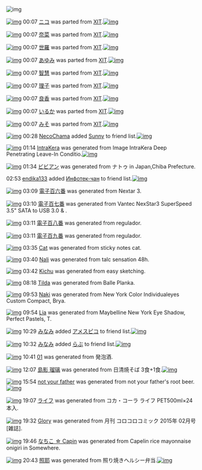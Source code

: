 ![img](http://gdrive-cdn.herokuapp.com/537b65a5bc09f0000721dda7/512px-barcode.png)

[![img](http://www.deviantsart.com/19kk2ae.png)](http://www.barcodekanojo.com/kanojo/3190051/%E3%83%8B%E3%82%B3) 00:07 [ニコ](http://www.barcodekanojo.com/kanojo/3190051/%E3%83%8B%E3%82%B3) was parted from [XIT](http://www.barcodekanojo.com/kanojo/3190051/%E3%83%8B%E3%82%B3).[![img](http://www.deviantsart.com/815jg6.jpeg)](http://www.barcodekanojo.com/user/209348/XIT) 

[![img](http://www.deviantsart.com/31h4glr.png)](http://www.barcodekanojo.com/kanojo/3190050/%E5%A5%88%E8%8F%9C) 00:07 [奈菜](http://www.barcodekanojo.com/kanojo/3190050/%E5%A5%88%E8%8F%9C) was parted from [XIT](http://www.barcodekanojo.com/kanojo/3190050/%E5%A5%88%E8%8F%9C).[![img](http://www.deviantsart.com/815jg6.jpeg)](http://www.barcodekanojo.com/user/209348/XIT) 

[![img](http://www.deviantsart.com/3vv0ofs.png)](http://www.barcodekanojo.com/kanojo/2176744/%E4%B8%96%E7%BE%85) 00:07 [世羅](http://www.barcodekanojo.com/kanojo/2176744/%E4%B8%96%E7%BE%85) was parted from [XIT](http://www.barcodekanojo.com/kanojo/2176744/%E4%B8%96%E7%BE%85).[![img](http://www.deviantsart.com/815jg6.jpeg)](http://www.barcodekanojo.com/user/209348/XIT) 

[![img](http://www.deviantsart.com/38u1icn.png)](http://www.barcodekanojo.com/kanojo/2161984/%E3%81%82%E3%82%86%E3%81%BF) 00:07 [あゆみ](http://www.barcodekanojo.com/kanojo/2161984/%E3%81%82%E3%82%86%E3%81%BF) was parted from [XIT](http://www.barcodekanojo.com/kanojo/2161984/%E3%81%82%E3%82%86%E3%81%BF).[![img](http://www.deviantsart.com/815jg6.jpeg)](http://www.barcodekanojo.com/user/209348/XIT) 

[![img](http://www.deviantsart.com/33glq0l.png)](http://www.barcodekanojo.com/kanojo/3190259/%E6%99%BA%E6%85%A7) 00:07 [智慧](http://www.barcodekanojo.com/kanojo/3190259/%E6%99%BA%E6%85%A7) was parted from [XIT](http://www.barcodekanojo.com/kanojo/3190259/%E6%99%BA%E6%85%A7).[![img](http://www.deviantsart.com/815jg6.jpeg)](http://www.barcodekanojo.com/user/209348/XIT) 

[![img](http://www.deviantsart.com/36mbtj8.png)](http://www.barcodekanojo.com/kanojo/2544003/%E7%90%86%E5%AD%90) 00:07 [理子](http://www.barcodekanojo.com/kanojo/2544003/%E7%90%86%E5%AD%90) was parted from [XIT](http://www.barcodekanojo.com/kanojo/2544003/%E7%90%86%E5%AD%90).[![img](http://www.deviantsart.com/815jg6.jpeg)](http://www.barcodekanojo.com/user/209348/XIT) 

[![img](http://www.deviantsart.com/2ekkehm.png)](http://www.barcodekanojo.com/kanojo/3190302/%E8%89%AF%E9%A6%99) 00:07 [良香](http://www.barcodekanojo.com/kanojo/3190302/%E8%89%AF%E9%A6%99) was parted from [XIT](http://www.barcodekanojo.com/kanojo/3190302/%E8%89%AF%E9%A6%99).[![img](http://www.deviantsart.com/815jg6.jpeg)](http://www.barcodekanojo.com/user/209348/XIT) 

[![img](http://www.deviantsart.com/22lja9v.png)](http://www.barcodekanojo.com/kanojo/260674/%E3%81%84%E3%82%8B%E3%81%8B) 00:07 [いるか](http://www.barcodekanojo.com/kanojo/260674/%E3%81%84%E3%82%8B%E3%81%8B) was parted from [XIT](http://www.barcodekanojo.com/kanojo/260674/%E3%81%84%E3%82%8B%E3%81%8B).[![img](http://www.deviantsart.com/815jg6.jpeg)](http://www.barcodekanojo.com/user/209348/XIT) 

[![img](http://www.deviantsart.com/4j52fl.png)](http://www.barcodekanojo.com/kanojo/261735/%E3%81%BF%E3%81%9D) 00:07 [みそ](http://www.barcodekanojo.com/kanojo/261735/%E3%81%BF%E3%81%9D) was parted from [XIT](http://www.barcodekanojo.com/kanojo/261735/%E3%81%BF%E3%81%9D).[![img](http://www.deviantsart.com/815jg6.jpeg)](http://www.barcodekanojo.com/user/209348/XIT) 

[![img](http://www.deviantsart.com/2j90n25.jpeg)](http://www.barcodekanojo.com/user/404741/NecoChama) 00:28 [NecoChama](http://www.barcodekanojo.com/user/404741/NecoChama) added [Sunny](http://www.barcodekanojo.com/kanojo/2452185/Sunny) to friend list.[![img](http://www.deviantsart.com/3bqqkd2.png)](http://www.barcodekanojo.com/kanojo/2452185/Sunny) 

[![img](http://www.deviantsart.com/3cnbksp.png)](http://www.barcodekanojo.com/kanojo/3193353/IntraKera) 01:14 [IntraKera](http://www.barcodekanojo.com/kanojo/3193353/IntraKera) was generated from Image IntraKera Deep Penetrating Leave-In Conditio.[![img](http://www.deviantsart.com/1p299r9.jpeg)](http://www.barcodekanojo.com/product_images/barcode/1844798/1298379608/50x50xconditioner.jpg,qw=88,ah=88.pagespeed.ic.-vQOd5kK-N.jpg) 

[![img](http://www.deviantsart.com/2401832.png)](http://www.barcodekanojo.com/kanojo/3193354/%E3%83%93%E3%83%93%E3%82%A2%E3%83%B3) 01:34 [ビビアン](http://www.barcodekanojo.com/kanojo/3193354/%E3%83%93%E3%83%93%E3%82%A2%E3%83%B3) was generated from ナトゥ in Japan,Chiba Prefecture.

02:53 [endika133](http://www.barcodekanojo.com/user/498495/endika133) added [Инфотек-чан](http://www.barcodekanojo.com/kanojo/2644284/%D0%98%D0%BD%D1%84%D0%BE%D1%82%D0%B5%D0%BA-%D1%87%D0%B0%D0%BD) to friend list.[![img](http://www.deviantsart.com/10k9aek.png)](http://www.barcodekanojo.com/kanojo/2644284/%D0%98%D0%BD%D1%84%D0%BE%D1%82%D0%B5%D0%BA-%D1%87%D0%B0%D0%BD) 

[![img](http://www.deviantsart.com/2s2ri92.png)](http://www.barcodekanojo.com/kanojo/3193355/%E9%9B%BB%E5%AD%90%E7%99%BE%E5%85%AD%E7%95%AA) 03:09 [電子百六番](http://www.barcodekanojo.com/kanojo/3193355/%E9%9B%BB%E5%AD%90%E7%99%BE%E5%85%AD%E7%95%AA) was generated from Nextar 3.

[![img](http://www.deviantsart.com/1rlieie.png)](http://www.barcodekanojo.com/kanojo/3193356/%E9%9B%BB%E5%AD%90%E7%99%BE%E4%B8%83%E7%95%AA) 03:10 [電子百七番](http://www.barcodekanojo.com/kanojo/3193356/%E9%9B%BB%E5%AD%90%E7%99%BE%E4%B8%83%E7%95%AA) was generated from Vantec NexStar3 SuperSpeed 3.5" SATA to USB 3.0 &amp; .

[![img](http://www.deviantsart.com/1229kig.png)](http://www.barcodekanojo.com/kanojo/3193357/%E9%9B%BB%E5%AD%90%E7%99%BE%E5%85%AB%E7%95%AA) 03:11 [電子百八番](http://www.barcodekanojo.com/kanojo/3193357/%E9%9B%BB%E5%AD%90%E7%99%BE%E5%85%AB%E7%95%AA) was generated from regulador.

[![img](http://www.deviantsart.com/20hia5f.png)](http://www.barcodekanojo.com/kanojo/3193358/%E9%9B%BB%E5%AD%90%E7%99%BE%E4%B9%9D%E7%95%AA) 03:11 [電子百九番](http://www.barcodekanojo.com/kanojo/3193358/%E9%9B%BB%E5%AD%90%E7%99%BE%E4%B9%9D%E7%95%AA) was generated from regulador.

[![img](http://www.deviantsart.com/15d31hv.png)](http://www.barcodekanojo.com/kanojo/3193359/Cat) 03:35 [Cat](http://www.barcodekanojo.com/kanojo/3193359/Cat) was generated from sticky notes cat.

[![img](http://www.deviantsart.com/bfvu5d.png)](http://www.barcodekanojo.com/kanojo/3193360/Nali) 03:40 [Nali](http://www.barcodekanojo.com/kanojo/3193360/Nali) was generated from talc sensation 48h.

[![img](http://www.deviantsart.com/qs8r2q.png)](http://www.barcodekanojo.com/kanojo/3193361/Kichu) 03:42 [Kichu](http://www.barcodekanojo.com/kanojo/3193361/Kichu) was generated from easy sketching.

[![img](http://www.deviantsart.com/b7oqb5.png)](http://www.barcodekanojo.com/kanojo/3193362/Tilda) 08:18 [Tilda](http://www.barcodekanojo.com/kanojo/3193362/Tilda) was generated from Balle Planka.

[![img](http://www.deviantsart.com/2ht8afk.png)](http://www.barcodekanojo.com/kanojo/3193363/Naki) 09:53 [Naki](http://www.barcodekanojo.com/kanojo/3193363/Naki) was generated from New York Color Individualeyes Custom Compact, Brya.

[![img](http://www.deviantsart.com/3nrpqo.png)](http://www.barcodekanojo.com/kanojo/3193364/Lia) 09:54 [Lia](http://www.barcodekanojo.com/kanojo/3193364/Lia) was generated from Maybelline New York Eye Shadow, Perfect Pastels, T.

[![img](http://www.deviantsart.com/17qur81.jpeg)](http://www.barcodekanojo.com/user/408886/%E3%81%BF%E3%81%AA%E3%81%BF) 10:29 [みなみ](http://www.barcodekanojo.com/user/408886/%E3%81%BF%E3%81%AA%E3%81%BF) added [アメスピコ](http://www.barcodekanojo.com/kanojo/6135/%E3%82%A2%E3%83%A1%E3%82%B9%E3%83%94%E3%82%B3) to friend list.[![img](http://www.deviantsart.com/2ek08qq.png)](http://www.barcodekanojo.com/kanojo/6135/%E3%82%A2%E3%83%A1%E3%82%B9%E3%83%94%E3%82%B3) 

[![img](http://www.deviantsart.com/17qur81.jpeg)](http://www.barcodekanojo.com/user/408886/%E3%81%BF%E3%81%AA%E3%81%BF) 10:32 [みなみ](http://www.barcodekanojo.com/user/408886/%E3%81%BF%E3%81%AA%E3%81%BF) added [らぶ](http://www.barcodekanojo.com/kanojo/2689796/%E3%82%89%E3%81%B6) to friend list.[![img](http://www.deviantsart.com/1rgeafm.png)](http://www.barcodekanojo.com/kanojo/2689796/%E3%82%89%E3%81%B6) 

[![img](http://www.deviantsart.com/mg5k5g.png)](http://www.barcodekanojo.com/kanojo/3193365/01) 10:41 [01](http://www.barcodekanojo.com/kanojo/3193365/01) was generated from 発泡酒.

[![img](http://www.deviantsart.com/dem784.png)](http://www.barcodekanojo.com/kanojo/3193366/%E5%B3%B6%E5%BD%B1%20%E7%91%A0%E7%92%83) 12:07 [島影 瑠璃](http://www.barcodekanojo.com/kanojo/3193366/%E5%B3%B6%E5%BD%B1%20%E7%91%A0%E7%92%83) was generated from 日清焼そば 3食+1食.[![img](http://www.deviantsart.com/372mroi.jpeg)](http://www.barcodekanojo.com/product_images/barcode/6019090/1425870399/%E6%97%A5%E6%B8%85%E7%84%BC%E3%81%9D%E3%81%B0%203%E9%A3%9F%2B1%E9%A3%9F.jpg) 

[![img](http://www.deviantsart.com/28td3di.png)](http://www.barcodekanojo.com/kanojo/3193367/not%20your%20father) 15:54 [not your father](http://www.barcodekanojo.com/kanojo/3193367/not%20your%20father) was generated from not your father's root beer.[![img](http://www.deviantsart.com/2nqe9q6.jpeg)](http://www.barcodekanojo.com/product_images/barcode/6019091/1425884028/not%20your%20father%27s%20root%20beer.jpg) 

[![img](http://www.deviantsart.com/2u4mcf1.png)](http://www.barcodekanojo.com/kanojo/3193368/%E3%83%A9%E3%82%A4%E3%83%95) 19:07 [ライフ](http://www.barcodekanojo.com/kanojo/3193368/%E3%83%A9%E3%82%A4%E3%83%95) was generated from コカ・コーラ ライフ PET500ml×24本入.

[![img](http://www.deviantsart.com/s1qphh.png)](http://www.barcodekanojo.com/kanojo/3193369/Glory) 19:32 [Glory](http://www.barcodekanojo.com/kanojo/3193369/Glory) was generated from 月刊 コロコロコミック 2015年 02月号 [雑誌].

[![img](http://www.deviantsart.com/26ecpgg.png)](http://www.barcodekanojo.com/kanojo/3193370/%E3%81%AA%E3%81%A1%E3%81%93%20%E2%98%86%20Capin) 19:46 [なちこ ☆ Capin](http://www.barcodekanojo.com/kanojo/3193370/%E3%81%AA%E3%81%A1%E3%81%93%20%E2%98%86%20Capin) was generated from Capelin rice mayonnaise onigiri in Somewhere.

[![img](http://www.deviantsart.com/3s5j0mb.png)](http://www.barcodekanojo.com/kanojo/3193371/%E7%85%A7%E8%80%B6) 20:43 [照耶](http://www.barcodekanojo.com/kanojo/3193371/%E7%85%A7%E8%80%B6) was generated from 照り焼きヘルシー弁当.[![img](http://www.deviantsart.com/1os50fc.jpeg)](http://www.barcodekanojo.com/product_images/barcode/6019095/1425901378/%E7%85%A7%E3%82%8A%E7%84%BC%E3%81%8D%E3%83%98%E3%83%AB%E3%82%B7%E3%83%BC%E5%BC%81%E5%BD%93.jpg) 

